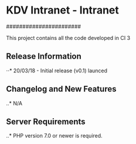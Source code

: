 # KDV Intranet - Intranet 
#######################

This project contains all the code developed in CI 3

## Release Information

⋅⋅* 20/03/18 - Initial release (v0.1) launced

## Changelog and New Features

..* N/A

## Server Requirements

..* PHP version 7.0 or newer is required.
